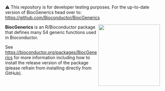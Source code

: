 ⚠️ This repository is for developer testing purposes. For the up-to-date version of BiocGenerics head over to: 
https://github.com/Bioconductor/BiocGenerics

[<img src="https://www.bioconductor.org/images/logo/jpg/bioconductor_logo_rgb.jpg" width="200" align="right"/>](https://bioconductor.org/)

**BiocGenerics** is an R/Bioconductor package that defines many S4 generic functions used in Bioconductor.

See https://bioconductor.org/packages/BiocGenerics for more information including how to install the release version of the package (please refrain from installing directly from GitHub).

